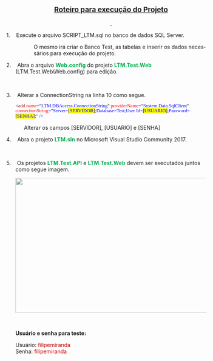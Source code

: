 <body lang=PT-BR style='tab-interval:35.4pt'>

<div class=WordSection1>

<p class=MsoNormal align=center style='text-align:center'><b style='mso-bidi-font-weight:
normal'><u><span style='font-size:14.0pt;mso-bidi-font-size:11.0pt;line-height:
107%'>Roteiro para execução do Projeto<o:p></o:p></span></u></b></p>

<p class=MsoNormal align=center style='text-align:center'><b style='mso-bidi-font-weight:
normal'><u><span style='font-size:14.0pt;mso-bidi-font-size:11.0pt;line-height:
107%'><o:p><span style='text-decoration:none'>&nbsp;</span></o:p></span></u></b></p>

<p class=MsoListParagraph style='text-indent:-18.0pt;mso-list:l0 level1 lfo1'><![if !supportLists]><span
style='mso-bidi-font-family:Calibri;mso-bidi-theme-font:minor-latin'><span
style='mso-list:Ignore'>1.<span style='font:7.0pt "Times New Roman"'>&nbsp;&nbsp;&nbsp;&nbsp;&nbsp;&nbsp;
</span></span></span><![endif]>Execute o arquivo <span class=SpellE>SCRIPT_LTM.sql</span>
no banco de dados SQL Server.</p>

<p class=MsoNormal style='margin-left:36.0pt'>O mesmo irá criar o Banco Test,
as tabelas e inserir os dados necessários para execução do projeto. </p>

<p class=MsoListParagraphCxSpFirst style='text-indent:-18.0pt;mso-list:l0 level1 lfo1'><![if !supportLists]><span
style='mso-bidi-font-family:Calibri;mso-bidi-theme-font:minor-latin'><span
style='mso-list:Ignore'>2.<span style='font:7.0pt "Times New Roman"'>&nbsp;&nbsp;&nbsp;&nbsp;&nbsp;&nbsp;
</span></span></span><![endif]>Abra o arquivo <span class=SpellE><b
style='mso-bidi-font-weight:normal'><span style='color:#00B050'>Web.config</span></b></span><span
style='color:#00B050'> </span>do projeto <span class=SpellE><span class=GramE><b
style='mso-bidi-font-weight:normal'><span style='color:#00B050'>LTM.Test.Web</span></b></span></span><b
style='mso-bidi-font-weight:normal'><span style='color:#00B050'> </span></b>(<span
class=SpellE>LTM.Test.Web</span>\<span class=SpellE>Web.config</span>) para
edição.</p>

<p class=MsoListParagraphCxSpMiddle><o:p>&nbsp;</o:p></p>

<p class=MsoListParagraphCxSpLast style='text-indent:-18.0pt;mso-list:l0 level1 lfo1'><![if !supportLists]><span
style='mso-bidi-font-family:Calibri;mso-bidi-theme-font:minor-latin'><span
style='mso-list:Ignore'>3.<span style='font:7.0pt "Times New Roman"'>&nbsp;&nbsp;&nbsp;&nbsp;&nbsp;&nbsp;
</span></span></span><![endif]>Alterar a <span class=SpellE>ConnectionString</span>
na linha 10 como segue.</p>

<p class=MsoNormal><span lang=EN-US style='font-size:9.5pt;line-height:107%;
font-family:Consolas;color:blue;mso-ansi-language:EN-US'>&lt;</span><span
lang=EN-US style='font-size:9.5pt;line-height:107%;font-family:Consolas;
color:#A31515;mso-ansi-language:EN-US'>add</span><span lang=EN-US
style='font-size:9.5pt;line-height:107%;font-family:Consolas;color:blue;
mso-ansi-language:EN-US'> </span><span lang=EN-US style='font-size:9.5pt;
line-height:107%;font-family:Consolas;color:red;mso-ansi-language:EN-US'>name</span><span
lang=EN-US style='font-size:9.5pt;line-height:107%;font-family:Consolas;
color:blue;mso-ansi-language:EN-US'>=</span><span lang=EN-US style='font-size:
9.5pt;line-height:107%;font-family:Consolas;color:black;mso-ansi-language:EN-US'>&quot;</span><span
class=SpellE><span class=GramE><span lang=EN-US style='font-size:9.5pt;
line-height:107%;font-family:Consolas;color:blue;mso-ansi-language:EN-US'>LTM.DBAccess.ConnectionString</span></span></span><span
lang=EN-US style='font-size:9.5pt;line-height:107%;font-family:Consolas;
color:black;mso-ansi-language:EN-US'>&quot;</span><span lang=EN-US
style='font-size:9.5pt;line-height:107%;font-family:Consolas;color:blue;
mso-ansi-language:EN-US'> </span><span class=SpellE><span lang=EN-US
style='font-size:9.5pt;line-height:107%;font-family:Consolas;color:red;
mso-ansi-language:EN-US'>providerName</span></span><span lang=EN-US
style='font-size:9.5pt;line-height:107%;font-family:Consolas;color:blue;
mso-ansi-language:EN-US'>=</span><span lang=EN-US style='font-size:9.5pt;
line-height:107%;font-family:Consolas;color:black;mso-ansi-language:EN-US'>&quot;</span><span
class=SpellE><span lang=EN-US style='font-size:9.5pt;line-height:107%;
font-family:Consolas;color:blue;mso-ansi-language:EN-US'>System.Data.SqlClient</span></span><span
lang=EN-US style='font-size:9.5pt;line-height:107%;font-family:Consolas;
color:black;mso-ansi-language:EN-US'>&quot;</span><span lang=EN-US
style='font-size:9.5pt;line-height:107%;font-family:Consolas;color:blue;
mso-ansi-language:EN-US'> </span><span class=SpellE><span lang=EN-US
style='font-size:9.5pt;line-height:107%;font-family:Consolas;color:red;
mso-ansi-language:EN-US'>connectionString</span></span><span lang=EN-US
style='font-size:9.5pt;line-height:107%;font-family:Consolas;color:blue;
mso-ansi-language:EN-US'>=</span><span lang=EN-US style='font-size:9.5pt;
line-height:107%;font-family:Consolas;color:black;mso-ansi-language:EN-US'>&quot;</span><span
lang=EN-US style='font-size:9.5pt;line-height:107%;font-family:Consolas;
color:blue;mso-ansi-language:EN-US'>Server=<span style='background:yellow;
mso-highlight:yellow'>[SERVIDOR]</span>;Database=<span class=SpellE>Test;User</span>
Id=<span style='background:yellow;mso-highlight:yellow'>[USUARIO]</span>;Password=<span
style='background:yellow;mso-highlight:yellow'>[SENHA]</span>;</span><span
lang=EN-US style='font-size:9.5pt;line-height:107%;font-family:Consolas;
color:black;mso-ansi-language:EN-US'>&quot;</span><span lang=EN-US
style='font-size:9.5pt;line-height:107%;font-family:Consolas;color:blue;
mso-ansi-language:EN-US'> /&gt;<o:p></o:p></span></p>

<p class=MsoNormal><span lang=EN-US style='font-size:9.5pt;line-height:107%;
font-family:Consolas;color:blue;mso-ansi-language:EN-US'><span
style='mso-tab-count:1'>       </span></span>Alterar os campos [SERVIDOR], [USUARIO]
e [SENHA]</p>

<p class=MsoListParagraphCxSpFirst style='text-indent:-18.0pt;mso-list:l0 level1 lfo1'><![if !supportLists]><span
style='mso-bidi-font-family:Calibri;mso-bidi-theme-font:minor-latin'><span
style='mso-list:Ignore'>4.<span style='font:7.0pt "Times New Roman"'>&nbsp;&nbsp;&nbsp;&nbsp;&nbsp;&nbsp;
</span></span></span><![endif]>Abra o projeto <b style='mso-bidi-font-weight:
normal'><span style='color:#00B050'>LTM.sln</span></b> no Microsoft Visual
Studio <span class=SpellE>Community</span> 2017.</p>

<p class=MsoListParagraphCxSpMiddle><o:p>&nbsp;</o:p></p>

<p class=MsoListParagraphCxSpLast style='text-indent:-18.0pt;mso-list:l0 level1 lfo1'><![if !supportLists]><span
style='mso-bidi-font-family:Calibri;mso-bidi-theme-font:minor-latin'><span
style='mso-list:Ignore'>5.<span style='font:7.0pt "Times New Roman"'>&nbsp;&nbsp;&nbsp;&nbsp;&nbsp;&nbsp;
</span></span></span><![endif]>Os projetos <span class=SpellE><b
style='mso-bidi-font-weight:normal'><span style='color:#00B050'>LTM.Test.API</span></b></span>
e <span class=SpellE><span class=GramE><b style='mso-bidi-font-weight:normal'><span
style='color:#00B050'>LTM.Test.Web</span></b></span></span> devem ser
executados juntos como segue imagem.</p>

<p class=MsoNormal><span style='mso-fareast-language:PT-BR;mso-no-proof:yes'><!--[if gte vml 1]><v:shapetype
 id="_x0000_t75" coordsize="21600,21600" o:spt="75" o:preferrelative="t"
 path="m@4@5l@4@11@9@11@9@5xe" filled="f" stroked="f">
 <v:stroke joinstyle="miter"/>
 <v:formulas>
  <v:f eqn="if lineDrawn pixelLineWidth 0"/>
  <v:f eqn="sum @0 1 0"/>
  <v:f eqn="sum 0 0 @1"/>
  <v:f eqn="prod @2 1 2"/>
  <v:f eqn="prod @3 21600 pixelWidth"/>
  <v:f eqn="prod @3 21600 pixelHeight"/>
  <v:f eqn="sum @0 0 1"/>
  <v:f eqn="prod @6 1 2"/>
  <v:f eqn="prod @7 21600 pixelWidth"/>
  <v:f eqn="sum @8 21600 0"/>
  <v:f eqn="prod @7 21600 pixelHeight"/>
  <v:f eqn="sum @10 21600 0"/>
 </v:formulas>
 <v:path o:extrusionok="f" gradientshapeok="t" o:connecttype="rect"/>
 <o:lock v:ext="edit" aspectratio="t"/>
</v:shapetype><v:shape id="Imagem_x0020_1" o:spid="_x0000_i1025" type="#_x0000_t75"
 style='width:424.5pt;height:267pt;visibility:visible;mso-wrap-style:square'>
 <v:imagedata src="Roteiro_arquivos/image001.png" o:title=""/>
</v:shape><![endif]--><![if !vml]><img width=566 height=356
src="Roteiro_arquivos/image002.jpg" v:shapes="Imagem_x0020_1"><![endif]></span></p>

<p class=MsoNormal><o:p>&nbsp;</o:p></p>

<p class=MsoNormal><b style='mso-bidi-font-weight:normal'>Usuário e senha para
teste:<o:p></o:p></b></p>

<p class=MsoNormal>Usuário: <span class=SpellE><span style='color:#C00000'>filipemiranda</span></span><span
style='color:#C00000'><br>
</span>Senha: <span class=SpellE><span style='color:#C00000'>filipemiranda</span></span></p>

</div>

</body>

